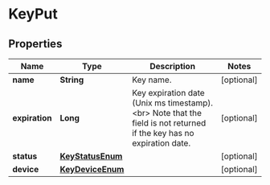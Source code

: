 

# KeyPut

## Properties

Name | Type | Description | Notes
------------ | ------------- | ------------- | -------------
**name** | **String** | Key name. |  [optional]
**expiration** | **Long** | Key expiration date (Unix ms timestamp).&lt;br&gt; Note that the field is not returned if the key has no expiration date.  |  [optional]
**status** | [**KeyStatusEnum**](KeyStatusEnum.md) |  |  [optional]
**device** | [**KeyDeviceEnum**](KeyDeviceEnum.md) |  |  [optional]



